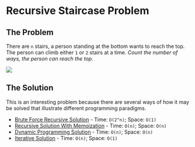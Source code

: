 # Recursive Staircase Problem

## The Problem

There are `n` stairs, a person standing at the bottom wants to reach the top. The person can climb either `1` or `2` stairs at a time. _Count the number of ways, the person can reach the top._

![](https://cdncontribute.geeksforgeeks.org/wp-content/uploads/nth-stair.png)

## The Solution

This is an interesting problem because there are several ways of how it may be solved that illustrate different programming paradigms.

- [Brute Force Recursive Solution](./recursiveStaircaseBF.js) - Time: `O(2^n)`; Space: `O(1)`
- [Recursive Solution With Memoization](./recursiveStaircaseMEM.js) - Time: `O(n)`; Space: `O(n)`
- [Dynamic Programming Solution](./recursiveStaircaseDP.js) - Time: `O(n)`; Space: `O(n)`
- [Iterative Solution](./recursiveStaircaseIT.js) - Time: `O(n)`; Space: `O(1)`
